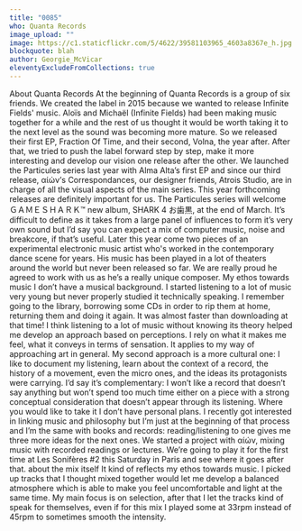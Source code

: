 ```yaml
---
title: "0085"
who: Quanta Records
image_upload: ""
image: https://c1.staticflickr.com/5/4622/39581103965_4603a8367e_h.jpg
blockquote: blah
author: Georgie_McVicar
eleventyExcludeFromCollections: true
---
```

About Quanta Records At the beginning of Quanta Records is a group of six friends. We created the label in 2015 because we wanted to release Infinite Fields' music. Aloïs and Michaël (Infinite Fields) had been making music together for a while and the rest of us thought it would be worth taking it to the next level as the sound was becoming more mature. So we released their first EP, Fraction Of Time, and their second, Volna, the year after. After that, we tried to push the label forward step by step, make it more interesting and develop our vision one release after the other. We launched the Particules series last year with Alma Alta’s first EP and since our third release, αίών’s Correspondances, our designer friends, Atrois Studio, are in charge of all the visual aspects of the main series. This year forthcoming releases are definitely important for us. The Particules series will welcome ＧＡＭＥＳＨＡＲＫ™ new album, SHARK 4 お歯黒, at the end of March. It’s difficult to define as it takes from a large panel of influences to form it’s very own sound but I’d say you can expect a mix of computer music, noise and breakcore, if that’s useful. Later this year come two pieces of an experimental electronic music artist who's worked in the contemporary dance scene for years. His music has been played in a lot of theaters around the world but never been released so far. We are really proud he agreed to work with us as he’s a really unique composer.
My ethos towards music I don’t have a musical background. I started listening to a lot of music very young but never properly studied it technically speaking. I remember going to the library, borrowing some CDs in order to rip them at home, returning them and doing it again. It was almost faster than downloading at that time! I think listening to a lot of music without knowing its theory helped me develop an approach based on perceptions. I rely on what it makes me feel, what it conveys in terms of sensation. It applies to my way of approaching art in general. My second approach is a more cultural one: I like to document my listening, learn about the context of a record, the history of a movement, even the micro ones, and the ideas its protagonists were carrying. I’d say it’s complementary: I won’t like a record that doesn’t say anything but won’t spend too much time either on a piece with a strong conceptual consideration that doesn’t appear through its listening.
Where you would like to take it I don’t have personal plans. I recently got interested in linking music and philosophy but I’m just at the beginning of that process and I’m the same with books and records: reading/listening to one gives me three more ideas for the next ones. We started a project with αίών, mixing music with recorded readings or lectures. We’re going to play it for the first time at Les Sonifères #2 this Saturday in Paris and see where it goes after that.
about the mix itself It kind of reflects my ethos towards music. I picked up tracks that I thought mixed together would let me develop a balanced atmosphere which is able to make you feel uncomfortable and light at the same time. My main focus is on selection, after that I let the tracks kind of speak for themselves, even if for this mix I played some at 33rpm instead of 45rpm to sometimes smooth the intensity.